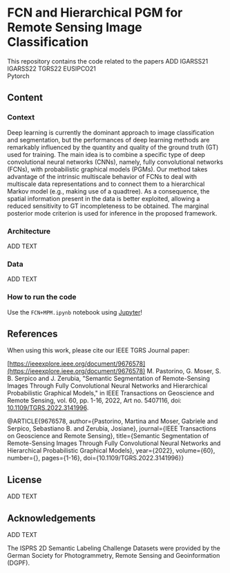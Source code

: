 # FCN and Hierarchical PGM for Remote Sensing Image Classification


This repository contains the code related to the papers ADD IGARSS21 IGARSS22 TGRS22 EUSIPCO21  
Pytorch
## Content

### Context

Deep learning is currently the dominant approach to image classification and segmentation, but the performances of deep learning methods are remarkably influenced by the quantity and quality of the ground truth (GT) used for training. The main idea is to combine a specific type of deep convolutional neural networks (CNNs), namely, fully convolutional networks (FCNs), with probabilistic graphical models (PGMs). Our method takes advantage of the intrinsic multiscale behavior of FCNs to deal with multiscale data representations and to connect them to a hierarchical Markov model (e.g., making use of a quadtree). As a consequence, the spatial information present in the data is better exploited, allowing a reduced sensitivity to GT incompleteness to be obtained. The marginal posterior mode criterion is used for inference in the proposed framework. 

### Architecture

ADD TEXT

### Data

ADD TEXT



### How to run the code

Use the `FCN+MPM.ipynb` notebook using [Jupyter](https://jupyter.org/)!


## References

When using this work, please cite our IEEE TGRS Journal paper:

[https://ieeexplore.ieee.org/document/9676578](https://ieeexplore.ieee.org/document/9676578) M. Pastorino, G. Moser, S. B. Serpico and J. Zerubia, "Semantic Segmentation of Remote-Sensing Images Through Fully Convolutional Neural Networks and Hierarchical Probabilistic Graphical Models," in IEEE Transactions on Geoscience and Remote Sensing, vol. 60, pp. 1-16, 2022, Art no. 5407116, doi: [10.1109/TGRS.2022.3141996](https://ieeexplore.ieee.org/document/9676578). 

@ARTICLE{9676578,
  author={Pastorino, Martina and Moser, Gabriele and Serpico, Sebastiano B. and Zerubia, Josiane},
  journal={IEEE Transactions on Geoscience and Remote Sensing}, 
  title={Semantic Segmentation of Remote-Sensing Images Through Fully Convolutional Neural Networks and Hierarchical Probabilistic Graphical Models}, 
  year={2022},
  volume={60},
  number={},
  pages={1-16},
  doi={10.1109/TGRS.2022.3141996}}


## License

ADD TEXT

## Acknowledgements

ADD TEXT

The ISPRS 2D Semantic Labeling Challenge Datasets were provided by the German Society for Photogrammetry, Remote Sensing and Geoinformation (DGPF).


